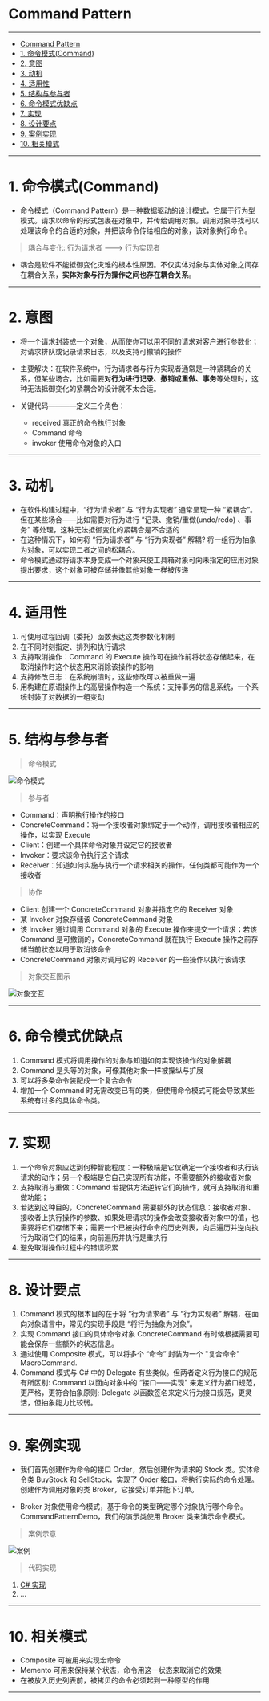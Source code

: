 # Command Pattern

---

- [Command Pattern](#command-pattern)
- [1. 命令模式(Command)](#1-命令模式command)
- [2. 意图](#2-意图)
- [3. 动机](#3-动机)
- [4. 适用性](#4-适用性)
- [5. 结构与参与者](#5-结构与参与者)
- [6. 命令模式优缺点](#6-命令模式优缺点)
- [7. 实现](#7-实现)
- [8. 设计要点](#8-设计要点)
- [9. 案例实现](#9-案例实现)
- [10. 相关模式](#10-相关模式)

---
# 1. 命令模式(Command)

- 命令模式（Command Pattern）是一种数据驱动的设计模式，它属于行为型模式。请求以命令的形式包裹在对象中，并传给调用对象。调用对象寻找可以处理该命令的合适的对象，并把该命令传给相应的对象，该对象执行命令。

> 耦合与变化:  行为请求者 ---> 行为实现者

- 耦合是软件不能抵御变化灾难的根本性原因。不仅实体对象与实体对象之间存在耦合关系，**实体对象与行为操作之间也存在耦合关系**。

---
# 2. 意图

- 将一个请求封装成一个对象，从而使你可以用不同的请求对客户进行参数化；对请求排队或记录请求日志，以及支持可撤销的操作

- 主要解决：在软件系统中，行为请求者与行为实现者通常是一种紧耦合的关系，但某些场合，比如需要**对行为进行记录、撤销或重做、事务**等处理时，这种无法抵御变化的紧耦合的设计就不太合适。


- 关键代码————定义三个角色：
  - received 真正的命令执行对象 
  - Command 命令
  - invoker 使用命令对象的入口

---
# 3. 动机

- 在软件构建过程中，“行为请求者” 与 “行为实现者” 通常呈现一种 “紧耦合”。但在某些场合——比如需要对行为进行 “记录、撤销/重做(undo/redo) 、事务” 等处理，这种无法抵御变化的紧耦合是不合适的
- 在这种情况下，如何将 “行为请求者” 与 “行为实现者” 解耦? 将一组行为抽象为对象，可以实现二者之间的松耦合。
- 命令模式通过将请求本身变成一个对象来使工具箱对象可向未指定的应用对象提出要求，这个对象可被存储并像其他对象一样被传递

---
# 4. 适用性

1. 可使用过程回调（委托）函数表达这类参数化机制
2. 在不同时刻指定、排列和执行请求
3. 支持取消操作：Command 的 Execute 操作可在操作前将状态存储起来，在取消操作时这个状态用来消除该操作的影响
4. 支持修改日志：在系统崩溃时，这些修改可以被重做一遍
5. 用构建在原语操作上的高层操作构造一个系统：支持事务的信息系统，一个系统封装了对数据的一组变动

---
# 5. 结构与参与者

> 命令模式

  ![命令模式](img/命令模式设计.png)

> 参与者

- Command：声明执行操作的接口
- ConcreteCommand：将一个接收者对象绑定于一个动作，调用接收者相应的操作，以实现 Execute
- Client：创建一个具体命令对象并设定它的接收者
- Invoker：要求该命令执行这个请求
- Receiver：知道如何实施与执行一个请求相关的操作，任何类都可能作为一个接收者

> 协作

- Client 创建一个 ConcreteCommand 对象并指定它的 Receiver 对象
- 某 Invoker 对象存储该 ConcreteCommand 对象
- 该 Invoker 通过调用 Command 对象的 Execute 操作来提交一个请求；若该 Command 是可撤销的，ConcreteCommand 就在执行 Execute 操作之前存储当前状态以用于取消该命令
- ConcreteCommand 对象对调用它的 Receiver 的一些操作以执行该请求

> 对象交互图示

  ![对象交互](./img/命令模式对象交互.png)

---
# 6. 命令模式优缺点

1. Command 模式将调用操作的对象与知道如何实现该操作的对象解耦
2. Command 是头等的对象，可像其他对象一样被操纵与扩展
3. 可以将多条命令装配成一个复合命令
4. 增加一个 Command 时无需改变已有的类，但使用命令模式可能会导致某些系统有过多的具体命令类。

---
# 7. 实现

1. 一个命令对象应达到何种智能程度：一种极端是它仅确定一个接收者和执行该请求的动作；另一个极端是它自己实现所有功能，不需要额外的接收者对象
2. 支持取消与重做：Command 若提供方法逆转它们的操作，就可支持取消和重做功能；
3. 若达到这种目的，ConcreteCommand 需要额外的状态信息：接收者对象、接收者上执行操作的参数、如果处理请求的操作会改变接收者对象中的值，也需要将它们存储下来；需要一个已被执行命令的历史列表，向后遍历并逆向执行为取消它们的结果，向前遍历并执行是重执行
4. 避免取消操作过程中的错误积累

---
# 8. 设计要点

1. Command 模式的根本目的在于将 “行为请求者” 与 “行为实现者” 解耦，在面向对象语言中，常见的实现手段是 “将行为抽象为对象”。
2. 实现 Command 接口的具体命令对象 ConcreteCommand 有时候根据需要可能会保存一些额外的状态信息。
3. 通过使用 Composite 模式，可以将多个 “命令” 封装为一个 "复合命令" MacroCommand.
4. Command 模式与 C# 中的 Delegate 有些类似。但两者定义行为接口的规范有所区别: Command 以面向对象中的 “接口——实现" 来定义行为接口规范，更严格，更符合抽象原则; Delegate 以函数签名来定义行为接口规范，更灵活，但抽象能力比较弱。

---
# 9. 案例实现

- 我们首先创建作为命令的接口 Order，然后创建作为请求的 Stock 类。实体命令类 BuyStock 和 SellStock，实现了 Order 接口，将执行实际的命令处理。创建作为调用对象的类 Broker，它接受订单并能下订单。

- Broker 对象使用命令模式，基于命令的类型确定哪个对象执行哪个命令。CommandPatternDemo，我们的演示类使用 Broker 类来演示命令模式。

> 案例示意

  ![案例](img/命令模式案例.png)

> 代码实现

1. [C# 实现]()
2. ...

---
# 10. 相关模式

- Composite 可被用来实现宏命令
- Memento 可用来保持某个状态，命令用这一状态来取消它的效果
- 在被放入历史列表前，被拷贝的命令必须起到一种原型的作用

---